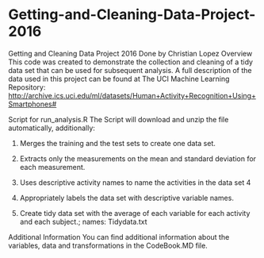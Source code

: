 # Getting-and-Cleaning-Data-Project-2016
Getting and Cleaning Data Project 2016
Done by Christian Lopez
Overview
This code was created to demonstrate the collection and cleaning of a tidy data set that can be used for subsequent analysis. A full description of the data used in this project can be found at The UCI Machine Learning Repository:
http://archive.ics.uci.edu/ml/datasets/Human+Activity+Recognition+Using+Smartphones#

Script for run_analysis.R
The Script will download and unzip the file automatically, additionally: 

1.	Merges the training and the test sets to create one data set.

2.	Extracts only the measurements on the mean and standard deviation for each measurement.

3.	Uses descriptive activity names to name the activities in the data set
4
4.	Appropriately labels the data set with descriptive variable names.

5.	Create tidy data set with the average of each variable for each activity and each subject.; names: Tidydata.txt

 Additional Information
You can find additional information about the variables, data and transformations in the CodeBook.MD file.
